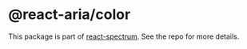 # @react-aria/color

This package is part of [react-spectrum](https://github.com/adobe/react-spectrum). See the repo for more details.
